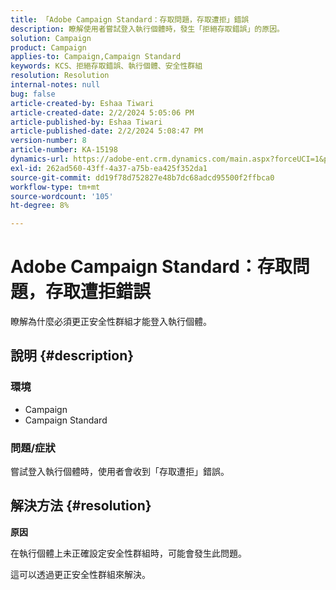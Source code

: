 ```yaml
---
title: 「Adobe Campaign Standard：存取問題，存取遭拒」錯誤
description: 瞭解使用者嘗試登入執行個體時，發生「拒絕存取錯誤」的原因。
solution: Campaign
product: Campaign
applies-to: Campaign,Campaign Standard
keywords: KCS、拒絕存取錯誤、執行個體、安全性群組
resolution: Resolution
internal-notes: null
bug: false
article-created-by: Eshaa Tiwari
article-created-date: 2/2/2024 5:05:06 PM
article-published-by: Eshaa Tiwari
article-published-date: 2/2/2024 5:08:47 PM
version-number: 8
article-number: KA-15198
dynamics-url: https://adobe-ent.crm.dynamics.com/main.aspx?forceUCI=1&pagetype=entityrecord&etn=knowledgearticle&id=d983e134-edc1-ee11-9079-6045bd006268
exl-id: 262ad560-43ff-4a37-a75b-ea425f352da1
source-git-commit: dd19f78d752827e48b7dc68adcd95500f2ffbca0
workflow-type: tm+mt
source-wordcount: '105'
ht-degree: 8%

---
```


# Adobe Campaign Standard：存取問題，存取遭拒錯誤


瞭解為什麼必須更正安全性群組才能登入執行個體。

## 說明 {#description}


### <b>環境</b>

- Campaign
- Campaign Standard


### <b>問題/症狀</b>

嘗試登入執行個體時，使用者會收到「存取遭拒」錯誤。


## 解決方法 {#resolution}




<b>原因</b>

在執行個體上未正確設定安全性群組時，可能會發生此問題。



這可以透過更正安全性群組來解決。
